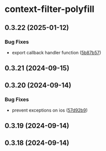 # context-filter-polyfill

## 0.3.22 (2025-01-12)


### Bug Fixes

* export callback handler function ([5b87b57](https://github.com/davidenke/context-filter-polyfill/commit/5b87b57b49aa10d1ed7025c1d4682bff283a95f8))

## 0.3.21 (2024-09-15)

## 0.3.20 (2024-09-14)


### Bug Fixes

* prevent exceptions on ios ([57d92b9](https://github.com/davidenke/context-filter-polyfill/commit/57d92b939e86d4b1a4ecb35c7f05b8040da21ce7))

## 0.3.19 (2024-09-14)

## 0.3.18 (2024-09-14)
